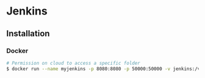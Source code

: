 # Jenkins

## Installation

### Docker

```sh
# Permission on cloud to access a specific folder
$ docker run --name myjenkins -p 8080:8080 -p 50000:50000 -v jenkins:/var/jenkins_home -v /var/run/docker.sock:/var/run/docker.sock jenkins/jenkins:lts
```
